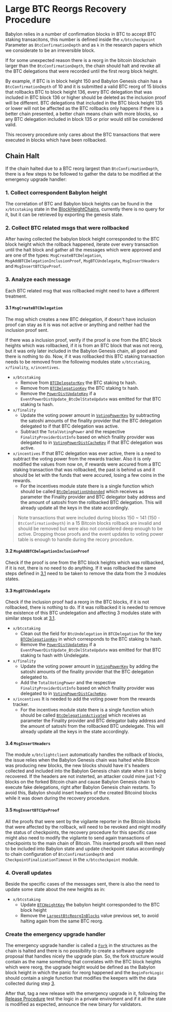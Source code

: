 # Large BTC Reorgs Recovery Procedure

Babylon relies in a number of confirmation blocks in BTC to accept BTC
staking transacitons, this number is defined inside the `x/btccheckpoint`
Parameter as `BtcConfirmationDepth` and as `k` in the research papers
which we considerate to be an irreversible block.

If for some unexpected reason there is a reorg in the bitcoin blockchain
larger than the `BtcConfirmationDepth`, the chain should halt and revoke all
the BTC delegations that were recorded until the first reorg block height.

By example, if BTC is in block height 150 and Babylon Genesis chain has a
`BtcConfirmationDepth` of 10 and it is submitted a valid BTC reorg of 15 blocks
that rollbacks BTC to block height 136, every BTC delegation that was included
in BTC block 136 or higher should be deleted as the inclusion proof will
be different. BTC delegations that included in the BTC block height 135 or lower
will not be affected as the BTC rollbacks only happens if there is a better
chain presented, a better chain means chain with more blocks, so any BTC
delegation included in block 135 or prior would still be considered valid.

This recovery procedure only cares about the BTC transactions that were executed
in blocks which have been rollbacked.

## Chain Halt

If the chain halted due to a BTC reorg largest than `BtcConfirmationDepth`,
there is a few steps to be followed to gather the data to be modified at the
emergency upgrade handler:

### 1. Collect correspondent Babylon height

The correlation of BTC and Babylon block heights can be found in the `x/btcstaking`
state in the [BlockHeightChains](https://github.com/babylonlabs-io/babylon/blob/fcc6fdc009e414da440426e6b81920ceef981de3/x/btcstaking/types/genesis.pb.go#L36),
currently there is no query for it, but it can be retrieved by exporting the
genesis state.

### 2. Collect BTC related msgs that were rollbacked

After having collected the babylon block height corresponded to the BTC block
height which the rollback happened, iterate over every transaction until
the halt block and gather all the messages which were approved and are one of
the types: `MsgCreateBTCDelegation`, `MsgAddBTCDelegationInclusionProof`,
`MsgBTCUndelegate`, `MsgInsertHeaders` and `MsgInsertBTCSpvProof`.

### 3. Analyze each message

Each BTC related msg that was rollbacked might need to have a different treatment.

#### 3.1 `MsgCreateBTCDelegation`

The msg which creates a new BTC delegation, if doesn't have inclusion proof
can stay as it is was not active or anything and neither had the inclusion
proof sent.

If there was a inclusion proof, verify if the proof is one from the BTC block
heights which was rollbacked, if it is from an BTC block that was not reorg,
but it was only later included in the Babylon Genesis chain, all good and there is
nothing to do. Now, if it was rollbacked this BTC staking transaction needs to
be removed from the following modules state `x/btcstaking`, `x/finality`,
`x/incentives`.

- `x/btcstaking`
  - Remove from [`BTCDelegatorKey`](https://github.com/babylonlabs-io/babylon/blob/7727f91491d5b8ddd6c10fa285ef3bea8a5ded4d/x/btcstaking/types/keys.go#L22)
  the BTC staking tx hash.
  - Remove from [`BTCDelegationKey`](https://github.com/babylonlabs-io/babylon/blob/7727f91491d5b8ddd6c10fa285ef3bea8a5ded4d/x/btcstaking/types/keys.go#L23)
  the BTC staking tx hash.
  - Remove the [`PowerDistUpdateKey`](https://github.com/babylonlabs-io/babylon/blob/7727f91491d5b8ddd6c10fa285ef3bea8a5ded4d/x/btcstaking/types/keys.go#L27)
  if a `EventPowerDistUpdate_BtcDelStateUpdate` was emitted for that
  BTC staking tx hash.
- `x/finality`
  - Update the voting power amount in [`VotingPowerKey`](https://github.com/babylonlabs-io/babylon/blob/40f890d56d0bb081a6ce413281cc025f3d8b91d1/x/finality/types/keys.go#L50)
  by subtracting the satoshi amounts of the finality provider that the BTC
  delegation delegated to if that BTC delegation was active.
  - Subtract the `TotalVotingPower` and the respective `FinalityProviderDistInfo`
  based on which finality provider was delegated to in
  [`VotingPowerDistCacheKey`](https://github.com/babylonlabs-io/babylon/blob/40f890d56d0bb081a6ce413281cc025f3d8b91d1/x/finality/types/keys.go#L51)
  if that BTC delegation was active.
- `x/incentives` If that BTC delegation was ever active, there is a need to
subtract the voting power from the rewards tracker. Also it is only modified
the values from now on, if rewards were accured from a BTC staking transaction
that was rollbacked, the past is behind us and it should be let with the funds
that were accured, losing a few coins in the rewards.
  - For the incentives module state there is a single function which should be
  called [`BtcDelegationUnbonded`](https://github.com/babylonlabs-io/babylon/blob/c8c44be12eb826b41f6f2cd3eae4452268398cdf/x/incentive/keeper/reward_tracker.go#L47)
  which receives as parameter the Finality provider and BTC delegator baby
  address and the amount of satoshi from the rollbacked BTC delegation.
  This will already update all the keys in the state accordingly.

> Note transactions that were included during blocks 150 ~ 141 (150 - `BtcConfirmationDepth`)
in a 15 Bitcoin blocks rollback are invalid and should be removed but were
also not  considered deep enough to be active. Dropping those proofs and
the event updates to voting power table is enough to handle during the
recory procedure.

#### 3.2 `MsgAddBTCDelegationInclusionProof`

Check if the proof is one from the BTC block heights which was rollbacked,
if it is not, there is no need to do anything. If it was rollbacked
the same steps defined in [3.1](#31-msgcreatebtcdelegation) need to be taken
to remove the data from the 3 modules states.

#### 3.3 `MsgBTCUndelegate`

Check if the inclusion proof had a reorg in the BTC blocks, if it is not
rollbacked, there is nothing to do. If it was rollbacked it is needed
to remove the existence of this BTC undelegation and affecting 3 modules state
with similar steps took at [3.1](#31-msgcreatebtcdelegation).

- `x/btcstaking`
  - Clean out the field for `BtcUndelegation` in `BTCDelegation` for the key
  [`BTCDelegationKey`](https://github.com/babylonlabs-io/babylon/blob/7727f91491d5b8ddd6c10fa285ef3bea8a5ded4d/x/btcstaking/types/keys.go#L23)
  in which corresponds to the BTC staking tx hash.
  - Remove the [`PowerDistUpdateKey`](https://github.com/babylonlabs-io/babylon/blob/7727f91491d5b8ddd6c10fa285ef3bea8a5ded4d/x/btcstaking/types/keys.go#L27)
  if a `EventPowerDistUpdate_BtcDelStateUpdate` was emitted for that
  BTC staking tx hash with Undelegate.
- `x/finality`
  - Update the voting power amount in [`VotingPowerKey`](https://github.com/babylonlabs-io/babylon/blob/40f890d56d0bb081a6ce413281cc025f3d8b91d1/x/finality/types/keys.go#L50)
  by adding the satoshi amounts of the finality provider that the BTC
  delegation delegated to.
  - Add the `TotalVotingPower` and the respective `FinalityProviderDistInfo`
  based on which finality provider was delegated to in
  [`VotingPowerDistCacheKey`](https://github.com/babylonlabs-io/babylon/blob/40f890d56d0bb081a6ce413281cc025f3d8b91d1/x/finality/types/keys.go#L51).
- `x/incentives` It is needed to add the voting power from the rewards tracker.
  - For the incentives module state there is a single function which should be
  called [`BtcDelegationActivated`](https://github.com/babylonlabs-io/babylon/blob/c8c44be12eb826b41f6f2cd3eae4452268398cdf/x/incentive/keeper/reward_tracker.go#L34)
  which receives as parameter the Finality provider and BTC delegator baby
  address and the amount of satoshi from the rollbacked BTC undelegate.
  This will already update all the keys in the state accordingly.

#### 3.4 `MsgInsertHeaders`

The module `x/btclightclient` automatically handles the rollback of blocks, the issue
relies when the Babylon Genesis chain was halted while Bitcoin was producing new blocks, the
new blocks should have it's headers collected and included into the Babylon Genesis chain
state when it is being recovered. If the headers are not insterted, an attacker
could mine just 1-2 blocks on the forked Bitcoin chain and cause Babylon Genesis chain
to execute fake delegations, right after Babylon Genesis chain restarts. To avoid this,
Babylon should insert headers of the created Bitcoind blocks while it was
down during the recovery procedure.

#### 3.5 `MsgInsertBTCSpvProof`

All the proofs that were sent by the vigilante reporter in the Bitcoin blocks
that were affected by the rollback, will need to be revoked and might modify
the status of checkpoints, the recovery procedure for this specific case
might also need to modify the vigilante to send again transactions of
checkpoints to the main chain of Bitcoin. This inserted proofs will
then need to be included into Babylon state and update checkpoint status
accordingly to chain configuration of `BtcConfirmationDepth` and
`CheckpointFinalizationTimeout` in the `x/btccheckpoint` module.

### 4. Overall updates

Beside the specific cases of the messages sent, there is also the need
to update some state about the new heights as in:

- `x/btcstaking`
  - Update [`BTCHeightKey`](https://github.com/babylonlabs-io/babylon/blob/7727f91491d5b8ddd6c10fa285ef3bea8a5ded4d/x/btcstaking/types/keys.go#L25)
  the babylon height corresponded to the BTC block height
  - Remove the [`LargestBtcReorgInBlocks`](https://github.com/babylonlabs-io/babylon/blob/7727f91491d5b8ddd6c10fa285ef3bea8a5ded4d/x/btcstaking/types/keys.go#L32)
  value previous set, to avoid halting again from the same BTC reorg.

### Create the emergency upgrade handler

The emergency upgrade handler is called a
[`Fork`](https://github.com/babylonlabs-io/babylon/blob/b56406b48b3d3b541c8aa57fe4490edb0fbff6a8/app/upgrades/types.go#L43) in the structures as the chain is halted
and there is no possibility to create a software upgrade proposal
that handles nicely the upgrade plan. So, the fork structure
would contain as the name something that correlates with the BTC block heights
which were reorg, the upgrade height would be defined as the Babylon block
height in which the panic for reorg happened and the `BeginForkLogic`
should contain a single function that modifies the keepers with the data
collected during step [3](#3-analyze-each-message).

After that, tag a new release with the emergency upgrade in it, following
the [Release Procedure](../../../RELEASE_PROCESS.md#release-procedure)
test the logic in a private enviroment and if it all the state is modified
as expected, announce the new binary for validators.
